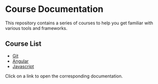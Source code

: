 
# Course Documentation

This repository contains a series of courses to help you get familiar with various tools and frameworks.

## Course List

- [Git](courses/git.md)
- [Angular](courses/angular.md)
- [Javascript](courses/javascript.md)

Click on a link to open the corresponding documentation.
